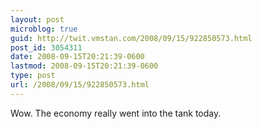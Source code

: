 ```yaml
---
layout: post
microblog: true
guid: http://twit.vmstan.com/2008/09/15/922850573.html
post_id: 3054311
date: 2008-09-15T20:21:39-0600
lastmod: 2008-09-15T20:21:39-0600
type: post
url: /2008/09/15/922850573.html
---
```

Wow. The economy really went into the tank today.
